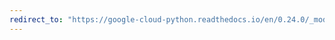 ```yaml
---
redirect_to: "https://google-cloud-python.readthedocs.io/en/0.24.0/_modules/google/cloud/bigquery/query.html"
---
```

